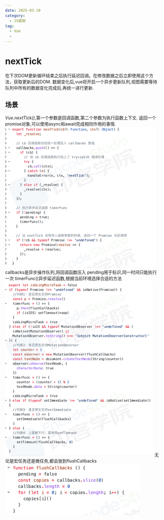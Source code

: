 ```yaml
---
date: 2025-03-10
category:
  - JS框架
tag:
  - Vue
  - 
---
```


# nextTick

在下次DOM更新循环结束之后执行延迟回调。在修改数据之后立即使用这个方法，获取更新后的DOM.
数据变化后,vue将开启一个异步更新队列,视图需要等待队列中所有的数据变化完成后,再统一进行更新.

## 场景
*Vue.nextTick()*,第一个参数是回调函数,第二个参数为执行函数上下文.
返回一个promise对象,可以使用async和await完成相同作用的事情.
![alt text](image-21.png)
callbacks是异步操作队列,将回调函数压入
pending用于标识,同一时间只能执行一次
timerFunc()异步延迟函数,根据当前环境选择合适的方法
![alt text](image-22.png)
无论是宏任务还是微任务,都会放到flushCallbacks
![alt text](image-23.png)